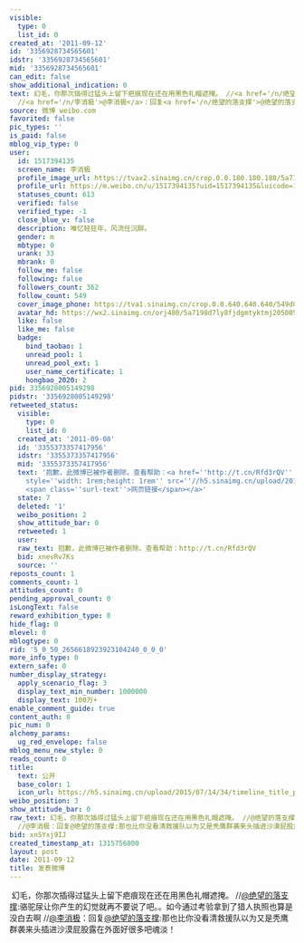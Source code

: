 ```yaml
---
visible:
  type: 0
  list_id: 0
created_at: '2011-09-12'
id: '3356928734565601'
idstr: '3356928734565601'
mid: '3356928734565601'
can_edit: false
show_additional_indication: 0
text: 幻毛，你那次插得过猛头上留下疤痕现在还在用黑色礼帽遮掩。 //<a href='/n/绝望的落支撑'>@绝望的落支撑</a>:骆驼尿让你产生的幻觉就再不要说了吧。。如今通过考验拿到了猎人执照也算是没白去啊
  //<a href='/n/李消极'>@李消极</a>：回复<a href='/n/绝望的落支撑'>@绝望的落支撑</a>:那也比你没看清救援队以为又是秃鹰群袭来头插进沙漠屁股露在外面好很多吧魂淡！
source: 微博 weibo.com
favorited: false
pic_types: ''
is_paid: false
mblog_vip_type: 0
user:
  id: 1517394135
  screen_name: 李消极
  profile_image_url: https://tvax2.sinaimg.cn/crop.0.0.180.180.180/5a7198d7ly8fjdgmtyktmj20500500so.jpg?KID=imgbed,tva&Expires=1606399890&ssig=T2rtZmjYll
  profile_url: https://m.weibo.cn/u/1517394135?uid=1517394135&luicode=10000011&lfid=2304131517394135_-_WEIBO_SECOND_PROFILE_WEIBO
  statuses_count: 613
  verified: false
  verified_type: -1
  close_blue_v: false
  description: 唯忆轻狂年，风流任沉醉。
  gender: m
  mbtype: 0
  urank: 33
  mbrank: 0
  follow_me: false
  following: false
  followers_count: 362
  follow_count: 549
  cover_image_phone: https://tva1.sinaimg.cn/crop.0.0.640.640.640/549d0121tw1egm1kjly3jj20hs0hsq4f.jpg
  avatar_hd: https://wx2.sinaimg.cn/orj480/5a7198d7ly8fjdgmtyktmj20500500so.jpg
  like: false
  like_me: false
  badge:
    bind_taobao: 1
    unread_pool: 1
    unread_pool_ext: 1
    user_name_certificate: 1
    hongbao_2020: 2
pid: 3356928005149298
pidstr: '3356928005149298'
retweeted_status:
  visible:
    type: 0
    list_id: 0
  created_at: '2011-09-08'
  id: '3355373357417956'
  idstr: '3355373357417956'
  mid: '3355373357417956'
  text: '抱歉，此微博已被作者删除。查看帮助：<a href=''http://t.cn/Rfd3rQV'' data-hide=''''><span class=''url-icon''><img
    style=''width: 1rem;height: 1rem'' src=''//h5.sinaimg.cn/upload/2015/09/25/3/timeline_card_small_web_default.png''></span>
    <span class=''surl-text''>网页链接</span></a>'
  state: 7
  deleted: '1'
  weibo_position: 2
  show_attitude_bar: 0
  retweeted: 1
  user:
  raw_text: 抱歉，此微博已被作者删除。查看帮助：http://t.cn/Rfd3rQV
  bid: xnevRv7Ks
  source: ''
reposts_count: 1
comments_count: 1
attitudes_count: 0
pending_approval_count: 0
isLongText: false
reward_exhibition_type: 0
hide_flag: 0
mlevel: 0
mblogtype: 0
rid: '5_0_50_2656618923923104240_0_0_0'
more_info_type: 0
extern_safe: 0
number_display_strategy:
  apply_scenario_flag: 3
  display_text_min_number: 1000000
  display_text: 100万+
enable_comment_guide: true
content_auth: 0
pic_num: 0
alchemy_params:
  ug_red_envelope: false
mblog_menu_new_style: 0
reads_count: 0
title:
  text: 公开
  base_color: 1
  icon_url: https://h5.sinaimg.cn/upload/2015/07/14/34/timeline_title_public_default.png
weibo_position: 3
show_attitude_bar: 0
raw_text: 幻毛，你那次插得过猛头上留下疤痕现在还在用黑色礼帽遮掩。 //@绝望的落支撑:骆驼尿让你产生的幻觉就再不要说了吧。。如今通过考验拿到了猎人执照也算是没白去啊
  //@李消极：回复@绝望的落支撑:那也比你没看清救援队以为又是秃鹰群袭来头插进沙漠屁股露在外面好很多吧魂淡！
bid: xnSYxj9IJ
created_timestamp_at: 1315756800
layout: post
date: 2011-09-12
title: 发表微博
---
```


![]()
幻毛，你那次插得过猛头上留下疤痕现在还在用黑色礼帽遮掩。 //<a href='/n/绝望的落支撑'>@绝望的落支撑</a>:骆驼尿让你产生的幻觉就再不要说了吧。。如今通过考验拿到了猎人执照也算是没白去啊 //<a href='/n/李消极'>@李消极</a>：回复<a href='/n/绝望的落支撑'>@绝望的落支撑</a>:那也比你没看清救援队以为又是秃鹰群袭来头插进沙漠屁股露在外面好很多吧魂淡！
